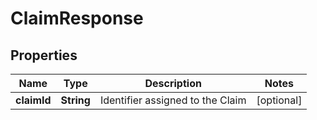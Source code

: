 

# ClaimResponse

## Properties

Name | Type | Description | Notes
------------ | ------------- | ------------- | -------------
**claimId** | **String** | Identifier assigned to the Claim |  [optional]



